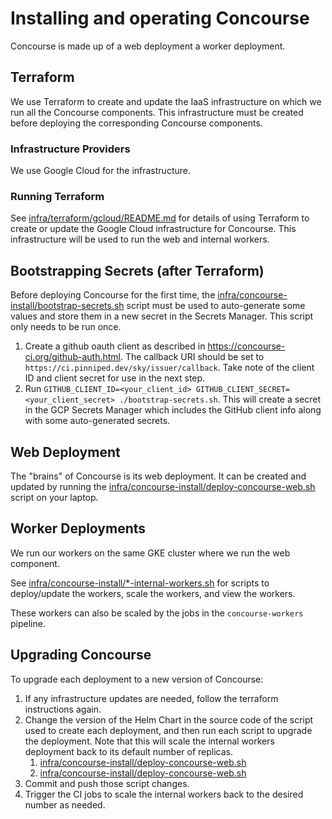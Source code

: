 # Installing and operating Concourse

Concourse is made up of a web deployment a worker deployment.

## Terraform

We use Terraform to create and update the IaaS infrastructure on which we run all the Concourse components.
This infrastructure must be created before deploying the corresponding Concourse components.

### Infrastructure Providers

We use Google Cloud for the infrastructure.

### Running Terraform

See [infra/terraform/gcloud/README.md](./terraform/gcloud/README.md) for details of using Terraform
to create or update the Google Cloud infrastructure for Concourse. This infrastructure will be used
to run the web and internal workers.

## Bootstrapping Secrets (after Terraform)

Before deploying Concourse for the first time, the
[infra/concourse-install/bootstrap-secrets.sh](./concourse-install/bootstrap-secrets.sh)
script must be used to auto-generate some values and store them in a new secret in the Secrets Manager.
This script only needs to be run once.

1. Create a github oauth client as described in https://concourse-ci.org/github-auth.html.
   The callback URI should be set to `https://ci.pinniped.dev/sky/issuer/callback`.
   Take note of the client ID and client secret for use in the next step.
2. Run `GITHUB_CLIENT_ID=<your_client_id> GITHUB_CLIENT_SECRET=<your_client_secret> ./bootstrap-secrets.sh`.
   This will create a secret in the GCP Secrets Manager which includes the GitHub client info
   along with some auto-generated secrets.

## Web Deployment

The "brains" of Concourse is its web deployment. It can be created and updated by running the
[infra/concourse-install/deploy-concourse-web.sh](./concourse-install/deploy-concourse-web.sh)
script on your laptop.

## Worker Deployments

We run our workers on the same GKE cluster where we run the web component.

See [infra/concourse-install/*-internal-workers.sh](./concourse-install) for scripts to deploy/update the workers,
scale the workers, and view the workers.

These workers can also be scaled by the jobs in the `concourse-workers` pipeline.

## Upgrading Concourse

To upgrade each deployment to a new version of Concourse:

1. If any infrastructure updates are needed, follow the terraform instructions again.
2. Change the version of the Helm Chart in the source code of the script used to create each deployment,
   and then run each script to upgrade the deployment. Note that this will scale the internal workers deployment
   back to its default number of replicas.
   1. [infra/concourse-install/deploy-concourse-web.sh](./concourse-install/deploy-concourse-web.sh)
   2. [infra/concourse-install/deploy-concourse-web.sh](./concourse-install/deploy-concourse-internal-workers.sh)
3. Commit and push those script changes. 
4. Trigger the CI jobs to scale the internal workers back to the desired number as needed.
